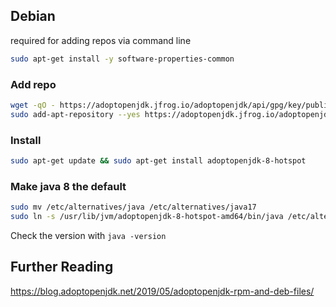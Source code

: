 ## Debian
required for adding repos via command line  
```bash
sudo apt-get install -y software-properties-common
```
### Add repo
```bash
wget -qO - https://adoptopenjdk.jfrog.io/adoptopenjdk/api/gpg/key/public | sudo apt-key add -
sudo add-apt-repository --yes https://adoptopenjdk.jfrog.io/adoptopenjdk/deb/
```
### Install 
```bash
sudo apt-get update && sudo apt-get install adoptopenjdk-8-hotspot
```
### Make java 8 the default 
```bash
sudo mv /etc/alternatives/java /etc/alternatives/java17
sudo ln -s /usr/lib/jvm/adoptopenjdk-8-hotspot-amd64/bin/java /etc/alternatives/java
```
Check the version with `java -version`

## Further Reading

https://blog.adoptopenjdk.net/2019/05/adoptopenjdk-rpm-and-deb-files/
